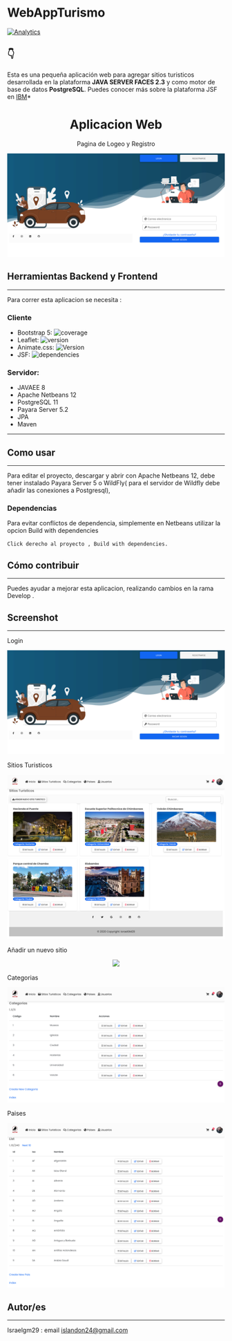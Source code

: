 # WebAppTurismo

[![Analytics](https://gabeacon.irvinlim.com/UA-4677001-16/Plantilla-de-repositorio/readme?useReferer)](https://github.com/EL-BID/Plantilla-de-repositorio/)

##  👇


Esta es una pequeña aplicación web para agregar sitios turisticos desarrollada en la plataforma **JAVA SERVER FACES 2.3** y como motor de base de datos **PostgreSQL**. Puedes conocer más sobre la plataforma JSF en  [IBM](https://www.ibm.com/docs/es/was/9.0.5?topic=files-javaserver-faces)*

<h1 align="center"> Aplicacion Web</h1>
<p align="center"> Pagina de Logeo y Registro</p>
<p align="center"><img src="https://github.com/israelgm29/Go-Rio/blob/master/inicio.png"/></p> 


## Herramientas Backend y Frontend
---
Para correr esta aplicacion se necesita :

### Cliente

- Bootstrap 5: ![coverage](https://img.shields.io/badge/coverage-80%25-yellowgreen)
- Leaflet: ![version](https://img.shields.io/badge/version-1.7.1-blue)
- Animate.css: ![Version](https://img.shields.io/badge/Animate%20css-V4-orange)
- JSF: ![dependencies](https://img.shields.io/badge/JSF-2.3-blue)


### Servidor:

- JAVAEE 8
- Apache Netbeans 12
- PostgreSQL 11
- Payara Server 5.2
- JPA 
- Maven
---
 	
## Como usar
---
Para editar el proyecto, descargar y abrir con Apache Netbeans 12, debe tener instalado Payara Server 5 o WildFly( para el servidor de Wildfly debe añadir las conexiones a Postgresql),


### Dependencias
Para evitar conflictos de dependencia, simplemente en Netbeans utilizar la opcion Build with dependencies

    Click derecho al proyecto , Build with dependencies.

## Cómo contribuir
---
Puedes ayudar a mejorar esta aplicacion, realizando cambios en la rama Develop .

## Screenshot
---
Login
<p align="center"><img src="https://github.com/israelgm29/Go-Rio/blob/master/inicio.png"/></p> 
Sitios Turisticos
<p align="center"><img src="https://github.com/israelgm29/Go-Rio/blob/master/Sitios%20Turisticos.png"/></p> 
Añadir un nuevo sitio
<p align="center"><img src="https://github.com/israelgm29/Go-Rio/blob/master/Turistico.png"/></p> 
Categorias 
<p align="center"><img src="https://github.com/israelgm29/Go-Rio/blob/master/categorias.png"/></p> 
Paises
<p align="center"><img src="https://github.com/israelgm29/Go-Rio/blob/master/paises.png"/></p> 


## Autor/es
---
Israelgm29 : email islandon24@gmail.com



